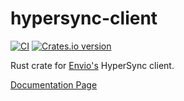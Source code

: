 # hypersync-client

[![CI](https://github.com/enviodev/hypersync-client-rust/actions/workflows/ci.yaml/badge.svg?branch=main)](https://github.com/enviodev/hypersync-client-rust/actions/workflows/ci.yaml)
<a href="https://crates.io/crates/hypersync-client">
<img src="https://img.shields.io/crates/v/hypersync-client.svg?style=flat-square"
    alt="Crates.io version" />
</a>

Rust crate for [Envio's](https://envio.dev/) HyperSync client.

[Documentation Page](https://docs.envio.dev/docs/hypersync-clients)
